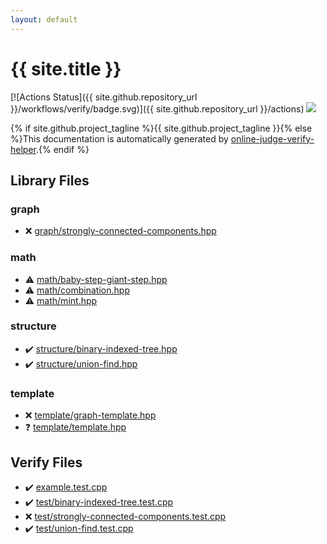 ```yaml
---
layout: default
---
```


<!-- mathjax config similar to math.stackexchange -->
<script type="text/javascript" async
  src="https://cdnjs.cloudflare.com/ajax/libs/mathjax/2.7.5/MathJax.js?config=TeX-MML-AM_CHTML">
</script>
<script type="text/x-mathjax-config">
  MathJax.Hub.Config({
    TeX: { equationNumbers: { autoNumber: "AMS" }},
    tex2jax: {
      inlineMath: [ ['$','$'] ],
      processEscapes: true
    },
    "HTML-CSS": { matchFontHeight: false },
    displayAlign: "left",
    displayIndent: "2em"
  });
</script>

<script type="text/javascript" src="https://cdnjs.cloudflare.com/ajax/libs/jquery/3.4.1/jquery.min.js"></script>
<script src="https://cdn.jsdelivr.net/npm/jquery-balloon-js@1.1.2/jquery.balloon.min.js" integrity="sha256-ZEYs9VrgAeNuPvs15E39OsyOJaIkXEEt10fzxJ20+2I=" crossorigin="anonymous"></script>
<script type="text/javascript" src="assets/js/copy-button.js"></script>
<link rel="stylesheet" href="assets/css/copy-button.css" />


# {{ site.title }}

[![Actions Status]({{ site.github.repository_url }}/workflows/verify/badge.svg)]({{ site.github.repository_url }}/actions)
<a href="{{ site.github.repository_url }}"><img src="https://img.shields.io/github/last-commit/{{ site.github.owner_name }}/{{ site.github.repository_name }}" /></a>

{% if site.github.project_tagline %}{{ site.github.project_tagline }}{% else %}This documentation is automatically generated by <a href="https://github.com/kmyk/online-judge-verify-helper">online-judge-verify-helper</a>.{% endif %}

## Library Files

<div id="f8b0b924ebd7046dbfa85a856e4682c8"></div>

### graph

* :x: <a href="library/graph/strongly-connected-components.hpp.html">graph/strongly-connected-components.hpp</a>


<div id="7e676e9e663beb40fd133f5ee24487c2"></div>

### math

* :warning: <a href="library/math/baby-step-giant-step.hpp.html">math/baby-step-giant-step.hpp</a>
* :warning: <a href="library/math/combination.hpp.html">math/combination.hpp</a>
* :warning: <a href="library/math/mint.hpp.html">math/mint.hpp</a>


<div id="07414f4e15ca943e6cde032dec85d92f"></div>

### structure

* :heavy_check_mark: <a href="library/structure/binary-indexed-tree.hpp.html">structure/binary-indexed-tree.hpp</a>
* :heavy_check_mark: <a href="library/structure/union-find.hpp.html">structure/union-find.hpp</a>


<div id="66f6181bcb4cff4cd38fbc804a036db6"></div>

### template

* :x: <a href="library/template/graph-template.hpp.html">template/graph-template.hpp</a>
* :question: <a href="library/template/template.hpp.html">template/template.hpp</a>


## Verify Files

* :heavy_check_mark: <a href="verify/example.test.cpp.html">example.test.cpp</a>
* :heavy_check_mark: <a href="verify/test/binary-indexed-tree.test.cpp.html">test/binary-indexed-tree.test.cpp</a>
* :x: <a href="verify/test/strongly-connected-components.test.cpp.html">test/strongly-connected-components.test.cpp</a>
* :heavy_check_mark: <a href="verify/test/union-find.test.cpp.html">test/union-find.test.cpp</a>


